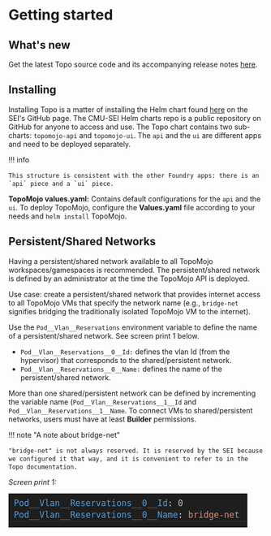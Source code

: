 # Getting started

## What's new

Get the latest Topo source code and its accompanying release notes [here](github.com/cmu-sei/TopoMojo/releases).

## Installing

Installing Topo is a matter of installing the Helm chart found [here](https://github.com/cmu-sei/helm-charts/tree/main/charts/topomojo) on the SEI's GitHub page. The CMU-SEI Helm charts repo is a public repository on GitHub for anyone to access and use. The Topo chart contains two sub-charts: `topomojo-api` and `topomojo-ui`. The `api` and the `ui` are different apps and need to be deployed separately.

!!! info

    This structure is consistent with the other Foundry apps: there is an `api` piece and a `ui` piece.

**TopoMojo values.yaml:** Contains default configurations for the `api` and the `ui`. To deploy TopoMojo, configure the **Values.yaml** file according to your needs and `helm install` TopoMojo.

## Persistent/Shared Networks

Having a persistent/shared network available to all TopoMojo workspaces/gamespaces is recommended. The persistent/shared network is defined by an administrator at the time the TopoMojo API is deployed.

Use case: create a persistent/shared network that provides internet access to all TopoMojo VMs that specify the network name (e.g., `bridge-net` signifies bridging the traditionally isolated TopoMojo VM to the internet).

Use the `Pod__Vlan__Reservations` environment variable to define the name of a persistent/shared network. See screen print 1 below.

- `Pod__Vlan__Reservations__0__Id:` defines the vlan Id (from the hypervisor) that corresponds to the shared/persistent network. 
- `Pod__Vlan__Reservations__0__Name:` defines the name of the persistent/shared network. 

More than one shared/persistent network can be defined by incrementing the variable name (`Pod__Vlan__Reservations__1__Id` and `Pod__Vlan__Reservations__1__Name`. To connect VMs to shared/persistent networks, users must have at least **Builder** permissions. 

!!! note "A note about bridge-net"

    "bridge-net" is not always reserved. It is reserved by the SEI because we configured it that way, and it is convenient to refer to in the Topo documentation.

*Screen print 1:*

![bridge-net](img/bridge-net.png)